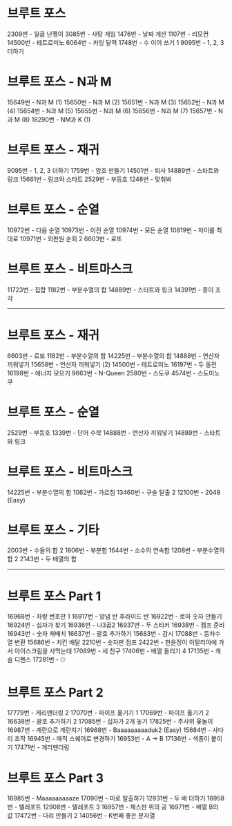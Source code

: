 # 브루트 포스
2309번 - 일곱 난쟁이
3085번 - 사탕 게임
1476번 - 날짜 계산
1107번 - 리모컨
14500번 - 테트로미노
6064번 - 카잉 달력
1748번 - 수 이어 쓰기 1
9095번 - 1, 2, 3 더하기

# 브루트 포스 - N과 M
15649번 - N과 M (1)
15650번 - N과 M (2)
15651번 - N과 M (3)
15652번 - N과 M (4)
15654번 - N과 M (5)
15655번 - N과 M (6)
15656번 - N과 M (7)
15657번 - N과 M (8)
18290번 - NM과 K (1)

# 브루트 포스 - 재귀
9095번 - 1, 2, 3 더하기
1759번 - 암호 만들기
14501번 - 퇴사
14889번 - 스타트와 링크
15661번 - 링크와 스타트
2529번 - 부등호
1248번 - 맞춰봐

# 브루트 포스 - 순열
10972번 - 다음 순열
10973번 - 이전 순열
10974번 - 모든 순열
10819번 - 차이를 최대로
10971번 - 외판원 순회 2
6603번 - 로또

# 브루트 포스 - 비트마스크
11723번 - 집합
1182번 - 부분수열의 합
14889번 - 스타트와 링크
14391번 - 종이 조각

---

# 브루트 포스 - 재귀
6603번 - 로또
1182번 - 부분수열의 합
14225번 - 부분수열의 합
14888번 - 연산자 끼워넣기
15658번 - 연산자 끼워넣기 (2)
14500번 - 테트로미노
16197번 - 두 동전
16198번 - 에너지 모으기
9663번 - N-Queen
2580번 - 스도쿠
4574번 - 스도미노쿠

# 브루트 포스 - 순열
2529번 - 부등호
1339번 - 단어 수학
14888번 - 연산자 끼워넣기
14889번 - 스타트와 링크

# 브루트 포스 - 비트마스크
14225번 - 부분수열의 합
1062번 - 가르침
13460번 - 구슬 탈출 2
12100번 - 2048 (Easy)

# 브루트 포스 - 기타
2003번 - 수들의 합 2
1806번 - 부분합
1644번 - 소수의 연속합
1208번 - 부분수열의 합 2
2143번 - 두 배열의 합

---

# 브루트 포스 Part 1
16968번 - 차량 번호판 1
16917번 - 양념 반 후라이드 반
16922번 - 로마 숫자 만들기
16924번 - 십자가 찾기
16936번 - 나3곱2
16937번 - 두 스티커
16938번 - 캠프 준비
16943번 - 숫자 재배치
16637번 - 괄호 추가하기
15683번 - 감시
17088번 - 등차수열 변환
15686번 - 치킨 배달
2210번 - 숫자판 점프
2422번 - 한윤정이 이탈리아에 가서 아이스크림을 사먹는데
17089번 - 세 친구
17406번 - 배열 돌리기 4
17135번 - 캐슬 디펜스
17281번 - ⚾

# 브루트 포스 Part 2
17779번 - 게리맨더링 2
17070번 - 파이프 옮기기 1
17069번 - 파이프 옮기기 2
16638번 - 괄호 추가하기 2
17085번 - 십자가 2개 놓기
17825번 - 주사위 윷놀이
16987번 - 계란으로 계란치기
16988번 - Baaaaaaaaaduk2 (Easy)
15684번 - 사다리 조작
16945번 - 매직 스퀘어로 변경하기
16953번 - A → B
17136번 - 색종이 붙이기
17471번 - 게리맨더링

# 브루트 포스 Part 3
16985번 - Maaaaaaaaaze
17090번 - 미로 탈출하기
12931번 - 두 배 더하기
16958번 - 텔레포트
12908번 - 텔레포트 3
16957번 - 체스판 위의 공
16971번 - 배열 B의 값
17472번 - 다리 만들기 2
14056번 - K번째 좋은 문자열